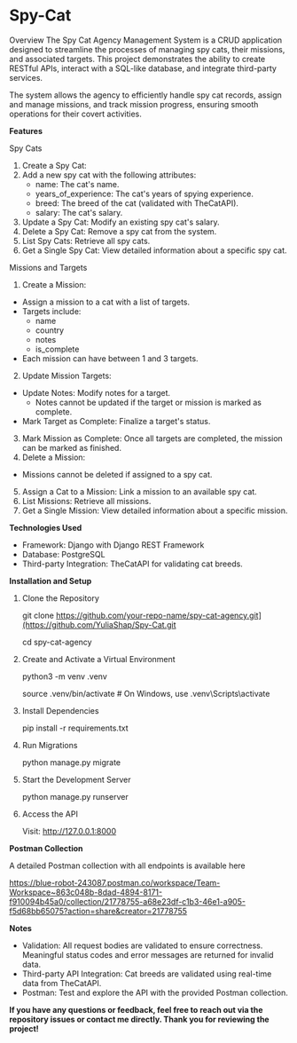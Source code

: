 # Spy-Cat

Overview
The Spy Cat Agency Management System is a CRUD application designed to streamline the processes of managing spy cats, their missions, and associated targets. This project demonstrates the ability to create RESTful APIs, interact with a SQL-like database, and integrate third-party services.

The system allows the agency to efficiently handle spy cat records, assign and manage missions, and track mission progress, ensuring smooth operations for their covert activities.

<b>Features</b><p>
Spy Cats<p>
1. Create a Spy Cat: 
2. Add a new spy cat with the following attributes:
   - name: The cat's name.
   - years_of_experience: The cat's years of spying experience.
   - breed: The breed of the cat (validated with TheCatAPI).
   - salary: The cat's salary.
3. Update a Spy Cat: Modify an existing spy cat's salary.
4. Delete a Spy Cat: Remove a spy cat from the system.
5. List Spy Cats: Retrieve all spy cats.
6. Get a Single Spy Cat: View detailed information about a specific spy cat.<p>

Missions and Targets<p>
1. Create a Mission:
- Assign a mission to a cat with a list of targets.
- Targets include:
   - name
   - country
   - notes
   - is_complete
- Each mission can have between 1 and 3 targets.
2. Update Mission Targets:
- Update Notes: Modify notes for a target.
  - Notes cannot be updated if the target or mission is marked as complete.
- Mark Target as Complete: Finalize a target's status.
3. Mark Mission as Complete: Once all targets are completed, the mission can be marked as finished.
4. Delete a Mission:
- Missions cannot be deleted if assigned to a spy cat.
5. Assign a Cat to a Mission: Link a mission to an available spy cat.
6. List Missions: Retrieve all missions.
7. Get a Single Mission: View detailed information about a specific mission.


<b>Technologies Used</b><p>
- Framework: Django with Django REST Framework
- Database: PostgreSQL
- Third-party Integration: TheCatAPI for validating cat breeds.


<b>Installation and Setup</b><p>
1. Clone the Repository<p>
git clone https://github.com/your-repo-name/spy-cat-agency.git](https://github.com/YuliaShap/Spy-Cat.git<p>
cd spy-cat-agency<p>

2. Create and Activate a Virtual Environment<p>

   python3 -m venv .venv<p>
   source .venv/bin/activate  # On Windows, use .venv\Scripts\activate<p>

3. Install Dependencies<p>
pip install -r requirements.txt

4. Run Migrations<p>
python manage.py migrate
5. Start the Development Server<p>
python manage.py runserver<p>
6. Access the API<p>
Visit: http://127.0.0.1:8000

<b>Postman Collection</b><p>
A detailed Postman collection with all endpoints is available here<p>
<a>https://blue-robot-243087.postman.co/workspace/Team-Workspace~863c048b-8dad-4894-8171-f910094b45a0/collection/21778755-a68e23df-c1b3-46e1-a905-f5d68bb65075?action=share&creator=21778755</a>

<b>Notes</b><p>
- Validation: All request bodies are validated to ensure correctness. Meaningful status codes and error messages are returned for invalid data.
- Third-party API Integration: Cat breeds are validated using real-time data from TheCatAPI.
- Postman: Test and explore the API with the provided Postman collection.


<b>If you have any questions or feedback, feel free to reach out via the repository issues or contact me directly. Thank you for reviewing the project!</b><p>
